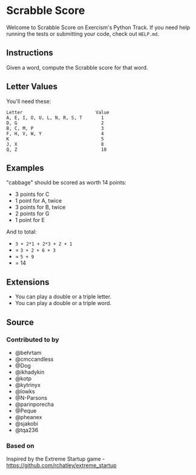 # Scrabble Score

Welcome to Scrabble Score on Exercism's Python Track.
If you need help running the tests or submitting your code, check out `HELP.md`.

## Instructions

Given a word, compute the Scrabble score for that word.

## Letter Values

You'll need these:

```text
Letter                           Value
A, E, I, O, U, L, N, R, S, T       1
D, G                               2
B, C, M, P                         3
F, H, V, W, Y                      4
K                                  5
J, X                               8
Q, Z                               10
```

## Examples

"cabbage" should be scored as worth 14 points:

- 3 points for C
- 1 point for A, twice
- 3 points for B, twice
- 2 points for G
- 1 point for E

And to total:

- `3 + 2*1 + 2*3 + 2 + 1`
- = `3 + 2 + 6 + 3`
- = `5 + 9`
- = 14

## Extensions

- You can play a double or a triple letter.
- You can play a double or a triple word.

## Source

### Contributed to by

- @behrtam
- @cmccandless
- @Dog
- @ikhadykin
- @kotp
- @kytrinyx
- @lowks
- @N-Parsons
- @parinporecha
- @Peque
- @pheanex
- @sjakobi
- @tqa236

### Based on

Inspired by the Extreme Startup game - https://github.com/rchatley/extreme_startup